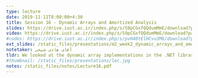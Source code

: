 ```yaml
---
type: lecture
date: 2019-11-11T8:00:00+4:30
title: Session 16 - Dynamic Arrays and Amortized Analysis
slides: https://drive.iust.ac.ir/index.php/s/S9pCGxfQQdumMmE/download?path=%2FSlides&files=S16.pdf
video: https://drive.iust.ac.ir/index.php/s/S9pCGxfQQdumMmE/download?path=%2FVideos&files=S16.mp4
#codes: https://drive.iust.ac.ir/index.php/s/pvH40tElHCvu3MG/download?path=%2FCode&files=S14.zip
ext_slides: /static_files/presentations/m2_week2_dynamic_arrays_and_amortized_complexity.zip
notetaker: آقای هادی شیخی
tldr: We looked at the dynamic array implementations in the .NET library as well as the C++ STL library. We also explained two techniques for amortized analysis. 
#thumbnail: /static_files/presentations/lec.jpg
notes: /static_files/notes/Lecture16.pdf
---
```

